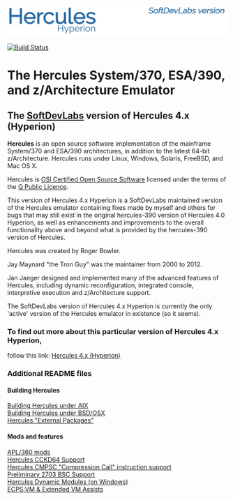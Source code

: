 ![test image](/readme/images/image_header_herculeshyperionSDL.png)  

[![Build Status](https://travis-ci.org/SDL-Hercules-390/hyperion.svg?branch=master)](https://travis-ci.org/SDL-Hercules-390/hyperion)

# The Hercules System/370, ESA/390, and z/Architecture Emulator

## The [SoftDevLabs](http://www.softdevlabs.com) version of Hercules 4.x (Hyperion)

**Hercules** is an open source software implementation of the mainframe
System/370 and ESA/390 architectures, in addition to the latest 64-bit
z/Architecture. Hercules runs under Linux, Windows,
Solaris, FreeBSD,
and Mac OS X.

Hercules is [OSI Certified Open Source Software](http://www.opensource.org/)
licensed under the terms of the [Q Public Licence](http://sdl-hercules-390.github.io/html/herclic.html).

This version of Hercules 4.x Hyperion is a SoftDevLabs maintained version
of the Hercules emulator containing fixes made by myself and others for
bugs that may still exist in the original hercules-390 version of Hercules
4.0 Hyperion, as well as enhancements and improvements to the overall
functionality above and beyond what is provided by the hercules-390 version
of Hercules.

Hercules was created by Roger Bowler.

Jay Maynard "the Tron Guy" was the maintainer from 2000 to 2012.

Jan Jaeger designed and implemented many of the advanced features of
Hercules, including dynamic reconfiguration, integrated console,
interpretive execution and z/Architecture support.

The SoftDevLabs version of Hercules 4.x Hyperion is currently the only
'active' version of the Hercules emulator in existence (so it seems).

### To find out more about this particular version of Hercules 4.x Hyperion,
follow this link: [Hercules 4.x (Hyperion)](http://sdl-hercules-390.github.io/html/)

### Additional README files

#### Building Hercules
[Building Hercules under AIX](readme/README.AIX.md)  
[Building Hercules under BSD/OSX](readme/README.BSD.md)  
[Hercules "External Packages"](readme/README.EXTPKG.md)  

#### Mods and features
[APL/360 mods](readme/README.APL360.md)  
[Hercules CCKD64 Support](readme/README.CCKD64.md)  
[Hercules CMPSC "Compression Call" instruction support](/readme/README.CMPSC.md)  
[Preliminary 2703 BSC Support](readme/README.COMMADPT.md)  
[Hercules Dynamic Modules (on Windows)](readme/README.DYNMOD.md)  
[ECPS:VM & Extended VM Assists](readme/README.ECPSVM.md)  


